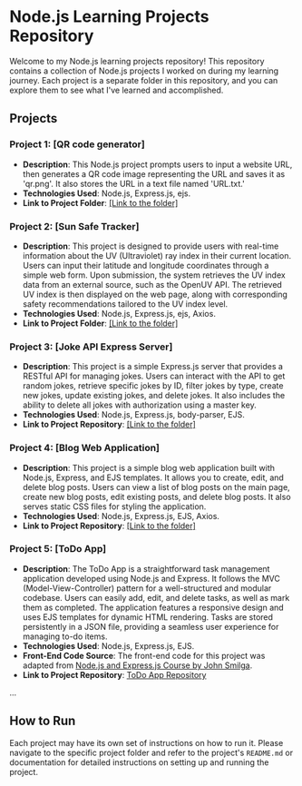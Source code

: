 # Node.js Learning Projects Repository

Welcome to my Node.js learning projects repository! This repository contains a collection of Node.js projects I worked on during my learning journey. Each project is a separate folder in this repository, and you can explore them to see what I've learned and accomplished.

## Projects

### Project 1: [QR code generator]
- **Description**: This Node.js project prompts users to input a website URL, then generates a QR code image representing the URL and saves it as 'qr.png'. It also stores the URL in a text file named 'URL.txt.'
- **Technologies Used**: Node.js, Express.js, ejs.
- **Link to Project Folder**: [[Link to the folder]](https://github.com/ishwar-ikm/basic-node-projects/tree/main/QR-code-generator)

### Project 2: [Sun Safe Tracker]
- **Description**: This project is designed to provide users with real-time information about the UV (Ultraviolet) ray index in their current location. Users can input their latitude and longitude coordinates through a simple web form. Upon submission, the system retrieves the UV index data from an external source, such as the OpenUV API. The retrieved UV index is then displayed on the web page, along with corresponding safety recommendations tailored to the UV index level.
- **Technologies Used**: Node.js, Express.js, ejs, Axios.
- **Link to Project Folder**: [[Link to the folder]](https://github.com/ishwar-ikm/basic-node-projects/tree/main/Sun%20Safe%20Tracker)

### Project 3: [Joke API Express Server]
- **Description**: This project is a simple Express.js server that provides a RESTful API for managing jokes. Users can interact with the API to get random jokes, retrieve specific jokes by ID, filter jokes by type, create new jokes, update existing jokes, and delete jokes. It also includes the ability to delete all jokes with authorization using a master key.
- **Technologies Used**: Node.js, Express.js, body-parser, EJS.
- **Link to Project Repository**: [[Link to the folder]](https://github.com/ishwar-ikm/basic-node-projects/tree/main/JokeAPI)

### Project 4: [Blog Web Application]
- **Description**: This project is a simple blog web application built with Node.js, Express, and EJS templates. It allows you to create, edit, and delete blog posts. Users can view a list of blog posts on the main page, create new blog posts, edit existing posts, and delete blog posts. It also serves static CSS files for styling the application.
- **Technologies Used**: Node.js, Express.js, EJS, Axios.
- **Link to Project Repository**: [[Link to the folder]](https://github.com/ishwar-ikm/basic-node-projects/tree/main/Blog%20Web%20Application)

### Project 5: [ToDo App]
- **Description**: The ToDo App is a straightforward task management application developed using Node.js and Express. It follows the MVC (Model-View-Controller) pattern for a well-structured and modular codebase. Users can easily add, edit, and delete tasks, as well as mark them as completed. The application features a responsive design and uses EJS templates for dynamic HTML rendering. Tasks are stored persistently in a JSON file, providing a seamless user experience for managing to-do items.
- **Technologies Used**: Node.js, Express.js, EJS.
- **Front-End Code Source**: The front-end code for this project was adapted from [Node.js and Express.js Course by John Smilga](https://github.com/john-smilga/node-express-course/tree/main/03-task-manager/final/public).
- **Link to Project Repository**: [ToDo App Repository](https://github.com/ishwar-ikm/basic-node-projects/tree/main/ToDo%20app)

...

## How to Run

Each project may have its own set of instructions on how to run it. Please navigate to the specific project folder and refer to the project's `README.md` or documentation for detailed instructions on setting up and running the project.
